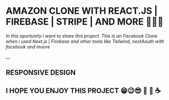 # AMAZON CLONE WITH REACT.JS | FIREBASE | STRIPE | AND MORE 🚀🚀🚀

_In this oportunity i want to share this project. This is an Facebook Clone when i used Next.js | Firebase and other tools like Tailwind, nextAouth with facebook and moore_

 __

## RESPONSIVE DESIGN


## I HOPE YOU ENJOY THIS PROJECT 😁😉😎 🚀 🍺 ☕


